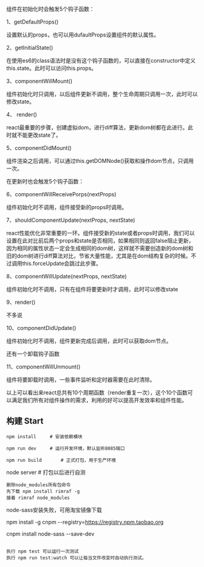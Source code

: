 组件在初始化时会触发5个钩子函数：

1、getDefaultProps()

设置默认的props，也可以用dufaultProps设置组件的默认属性。

2、getInitialState()

在使用es6的class语法时是没有这个钩子函数的，可以直接在constructor中定义this.state。此时可以访问this.props。

3、componentWillMount()

组件初始化时只调用，以后组件更新不调用，整个生命周期只调用一次，此时可以修改state。

4、 render()

react最重要的步骤，创建虚拟dom，进行diff算法，更新dom树都在此进行。此时就不能更改state了。

5、componentDidMount()

组件渲染之后调用，可以通过this.getDOMNode()获取和操作dom节点，只调用一次。

在更新时也会触发5个钩子函数：

6、componentWillReceivePorps(nextProps)

组件初始化时不调用，组件接受新的props时调用。

7、shouldComponentUpdate(nextProps, nextState)

react性能优化非常重要的一环。组件接受新的state或者props时调用，我们可以设置在此对比前后两个props和state是否相同，如果相同则返回false阻止更新，因为相同的属性状态一定会生成相同的dom树，这样就不需要创造新的dom树和旧的dom树进行diff算法对比，节省大量性能，尤其是在dom结构复杂的时候。不过调用this.forceUpdate会跳过此步骤。

8、componentWillUpdate(nextProps, nextState)

组件初始化时不调用，只有在组件将要更新时才调用，此时可以修改state

9、render()

不多说

10、componentDidUpdate()

组件初始化时不调用，组件更新完成后调用，此时可以获取dom节点。

还有一个卸载钩子函数

11、componentWillUnmount()

组件将要卸载时调用，一些事件监听和定时器需要在此时清除。

以上可以看出来react总共有10个周期函数（render重复一次），这个10个函数可以满足我们所有对组件操作的需求，利用的好可以提高开发效率和组件性能。

## 构建 Start

```
npm install		# 安装依赖模块
```

```
npm run dev		# 运行开发环境，默认监听8085端口
```

```
npm run build		# 正式打包，用于生产环境

```
node server		# 打包以后进行自测

```
删除node_modules所有包命令 
先下载 npm install rimraf -g
接着 rimraf node_modules

```
node-sass安装失败，可用淘宝镜像下载

npm install -g cnpm --registry=https://registry.npm.taobao.org

cnpm install node-sass --save-dev

```

执行 npm test 可以运行一次测试
执行 npm run test:watch 可以让每当文件改变时自动执行测试。